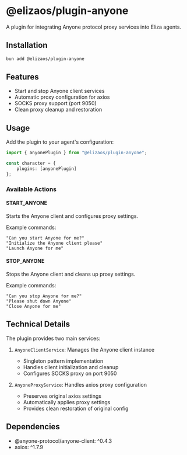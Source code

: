 # @elizaos/plugin-anyone

A plugin for integrating Anyone protocol proxy services into Eliza agents.

## Installation

```bash
bun add @elizaos/plugin-anyone
```

## Features

- Start and stop Anyone client services
- Automatic proxy configuration for axios
- SOCKS proxy support (port 9050)
- Clean proxy cleanup and restoration

## Usage

Add the plugin to your agent's configuration:

```typescript
import { anyonePlugin } from "@elizaos/plugin-anyone";

const character = {
    plugins: [anyonePlugin]
};
```

### Available Actions

#### START_ANYONE
Starts the Anyone client and configures proxy settings.

Example commands:
```plaintext
"Can you start Anyone for me?"
"Initialize the Anyone client please"
"Launch Anyone for me"
```

#### STOP_ANYONE
Stops the Anyone client and cleans up proxy settings.

Example commands:
```plaintext
"Can you stop Anyone for me?"
"Please shut down Anyone"
"Close Anyone for me"
```

## Technical Details

The plugin provides two main services:

1. `AnyoneClientService`: Manages the Anyone client instance
    - Singleton pattern implementation
    - Handles client initialization and cleanup
    - Configures SOCKS proxy on port 9050

2. `AnyoneProxyService`: Handles axios proxy configuration
    - Preserves original axios settings
    - Automatically applies proxy settings
    - Provides clean restoration of original config

## Dependencies

- @anyone-protocol/anyone-client: ^0.4.3
- axios: ^1.7.9
